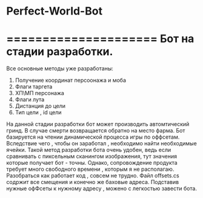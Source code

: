 # Perfect-World-Bot
=====================
Бот на стадии разработки.
=====================
Все основные методы уже разработаны:
1) Получение координат персоонажа и моба 
2) Флаги таргета
3) ХП\МП персонажа
4) Флаги лута
5) Дистанция до цели
6) Тип цели , id цели

На данной стадии разработки бот может производить автомтический гринд. В случае смерти возвращается обратно на место фарма.
Бот базируется на чтении динамической  процесса игры по оффсетам. Вследствие чего , чтобы он заработал , необходимо найти необходимые ячейки.
Такой метод разработки бота очень удобен, ведь если сравнивать с пиксельным сканингом изображения, тут значения которые получает бот - точны.
Однако, сопровождение продукта требует много свободного времени , которым я не располагаю. Разобраться как работает код , совсем не
трудно. Файл offsets.cs содржит все смещения и конечно же баховые адреса. Подставив нужные офФсеты к нужному адресу , можено с легкостью 
завести бота.

